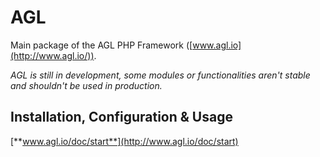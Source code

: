 AGL
===

Main package of the AGL PHP Framework ([www.agl.io](http://www.agl.io/)).

*AGL is still in development, some modules or functionalities aren't stable and shouldn't be used in production.*

## Installation, Configuration & Usage

[**www.agl.io/doc/start**](http://www.agl.io/doc/start)
